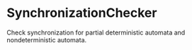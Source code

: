 # SynchronizationChecker
Check synchronization for partial  deterministic automata and nondeterministic automata.
